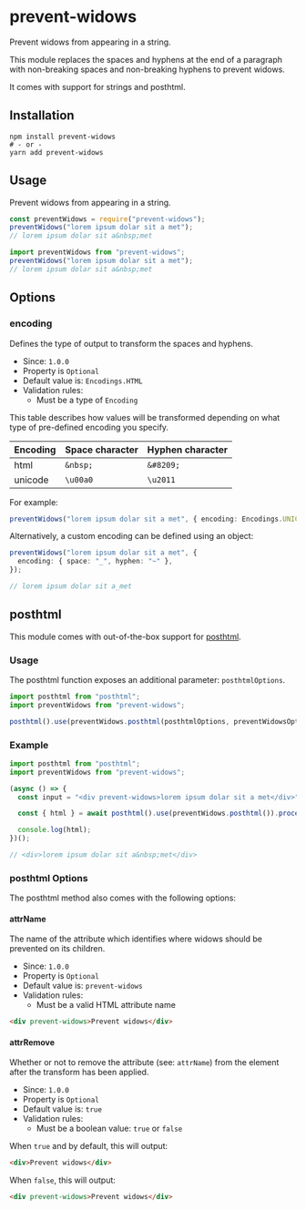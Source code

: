 # prevent-widows

Prevent widows from appearing in a string.

This module replaces the spaces and hyphens at the end of a paragraph with
non-breaking spaces and non-breaking hyphens to prevent widows.

It comes with support for strings and posthtml.

## Installation

```
npm install prevent-widows
# - or -
yarn add prevent-widows
```

## Usage

Prevent widows from appearing in a string.

```javascript
const preventWidows = require("prevent-widows");
preventWidows("lorem ipsum dolar sit a met");
// lorem ipsum dolar sit a&nbsp;met
```

```typescript
import preventWidows from "prevent-widows";
preventWidows("lorem ipsum dolar sit a met");
// lorem ipsum dolar sit a&nbsp;met
```

## Options

### encoding

Defines the type of output to transform the spaces and hyphens.

- Since: `1.0.0`
- Property is `Optional`
- Default value is: `Encodings.HTML`
- Validation rules:
  - Must be a type of `Encoding`

This table describes how values will be transformed depending on what type of
pre-defined encoding you specify.

| Encoding | Space character | Hyphen character |
| -------- | --------------- | ---------------- |
| html     | `&nbsp;`        | `&#8209;`        |
| unicode  | `\u00a0`        | `\u2011`         |

For example:

```typescript
preventWidows("lorem ipsum dolar sit a met", { encoding: Encodings.UNICODE });
```

Alternatively, a custom encoding can be defined using an object:

```typescript
preventWidows("lorem ipsum dolar sit a met", {
  encoding: { space: "_", hyphen: "~" },
});

// lorem ipsum dolar sit a_met
```

## posthtml

This module comes with out-of-the-box support for [posthtml][url:posthtml].

### Usage

The posthtml function exposes an additional parameter: `posthtmlOptions`.

```typescript
import posthtml from "posthtml";
import preventWidows from "prevent-widows";

posthtml().use(preventWidows.posthtml(posthtmlOptions, preventWidowsOptions));
```

### Example

```typescript
import posthtml from "posthtml";
import preventWidows from "prevent-widows";

(async () => {
  const input = "<div prevent-widows>lorem ipsum dolar sit a met</div>";

  const { html } = await posthtml().use(preventWidows.posthtml()).process(input);

  console.log(html);
})();

// <div>lorem ipsum dolar sit a&nbsp;met</div>
```

### posthtml Options

The posthtml method also comes with the following options:

#### attrName

The name of the attribute which identifies where widows should be prevented on
its children.

- Since: `1.0.0`
- Property is `Optional`
- Default value is: `prevent-widows`
- Validation rules:
  - Must be a valid HTML attribute name

```html
<div prevent-widows>Prevent widows</div>
```

#### attrRemove

Whether or not to remove the attribute (see: `attrName`) from the element after
the transform has been applied.

- Since: `1.0.0`
- Property is `Optional`
- Default value is: `true`
- Validation rules:
  - Must be a boolean value: `true` or `false`

When `true` and by default, this will output:

```html
<div>Prevent widows</div>
```

When `false`, this will output:

```html
<div prevent-widows>Prevent widows</div>
```

[url:posthtml]: https://github.com/posthtml/posthtml
